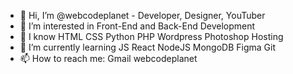 - 👋 Hi, I’m @webcodeplanet - Developer, Designer, YouTuber
- 👀 I’m interested in Front-End and Back-End Development
- 🌱 I know HTML CSS Python PHP Wordpress Photoshop Hosting
- 🌱 I’m currently learning JS React NodeJS MongoDB Figma Git 
- 📫 How to reach me: Gmail webcodeplanet 
